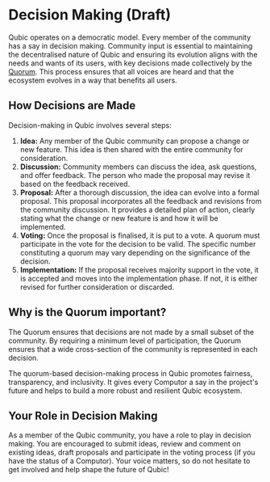 # Decision Making (Draft)

Qubic operates on a democratic model. Every member of the community has a say in decision making. Community input is essential to maintaining the decentralised nature of Qubic and ensuring its evolution aligns with the needs and wants of its users, with key decisions made collectively by the [Quorum](/learn/quorum). This process ensures that all voices are heard and that the ecosystem evolves in a way that benefits all users.


## How Decisions are Made

Decision-making in Qubic involves several steps:

1. **Idea:** Any member of the Qubic community can propose a change or new feature. This idea is then shared with the entire community for consideration.
2. **Discussion:** Community members can discuss the idea, ask questions, and offer feedback. The person who made the proposal may revise it based on the feedback received.
3. **Proposal:** After a thorough discussion, the idea can evolve into a formal proposal. This proposal incorporates all the feedback and revisions from the community discussion. It provides a detailed plan of action, clearly stating what the change or new feature is and how it will be implemented.
4. **Voting:** Once the proposal is finalised, it is put to a vote. A quorum must participate in the vote for the decision to be valid. The specific number constituting a quorum may vary depending on the significance of the decision.
5. **Implementation:** If the proposal receives majority support in the vote, it is accepted and moves into the implementation phase. If not, it is either revised for further consideration or discarded.

## Why is the Quorum important?

The Quorum ensures that decisions are not made by a small subset of the community. By requiring a minimum level of participation, the Quorum ensures that a wide cross-section of the community is represented in each decision.

The quorum-based decision-making process in Qubic promotes fairness, transparency, and inclusivity. It gives every Computor a say in the project's future and helps to build a more robust and resilient Qubic ecosystem.


## Your Role in Decision Making

As a member of the Qubic community, you have a role to play in decision making. You are encouraged to submit ideas, review and comment on existing ideas, draft proposals and participate in the voting process (if you have the status of a Computor). Your voice matters, so do not hesitate to get involved and help shape the future of Qubic!

